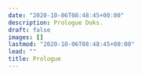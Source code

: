 ```yaml
---
date: "2020-10-06T08:48:45+00:00"
description: Prologue Doks.
draft: false
images: []
lastmod: "2020-10-06T08:48:45+00:00"
lead: ""
title: Prologue
---
```

